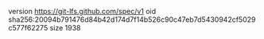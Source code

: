 version https://git-lfs.github.com/spec/v1
oid sha256:20094b791476d84b42d174d7f14b526c90c47eb7d5430942cf5029c577f62275
size 1938
